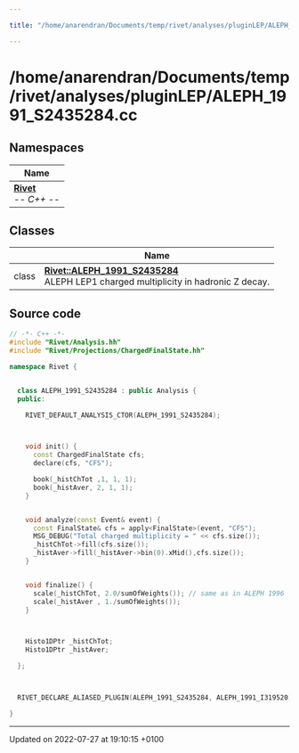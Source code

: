 ```yaml
---

title: "/home/anarendran/Documents/temp/rivet/analyses/pluginLEP/ALEPH_1991_S2435284.cc"

---
```


# /home/anarendran/Documents/temp/rivet/analyses/pluginLEP/ALEPH_1991_S2435284.cc



## Namespaces

| Name           |
| -------------- |
| **[Rivet](http://example.org/namespaces/namespacerivet/)** <br>-*- C++ -*-  |

## Classes

|                | Name           |
| -------------- | -------------- |
| class | **[Rivet::ALEPH_1991_S2435284](http://example.org/classes/classrivet_1_1aleph__1991__s2435284/)** <br>ALEPH LEP1 charged multiplicity in hadronic Z decay.  |




## Source code

```cpp
// -*- C++ -*-
#include "Rivet/Analysis.hh"
#include "Rivet/Projections/ChargedFinalState.hh"

namespace Rivet {


  class ALEPH_1991_S2435284 : public Analysis {
  public:

    RIVET_DEFAULT_ANALYSIS_CTOR(ALEPH_1991_S2435284);



    void init() {
      const ChargedFinalState cfs;
      declare(cfs, "CFS");

      book(_histChTot ,1, 1, 1);
      book(_histAver, 2, 1, 1);
    }


    void analyze(const Event& event) {
      const FinalState& cfs = apply<FinalState>(event, "CFS");
      MSG_DEBUG("Total charged multiplicity = " << cfs.size());
      _histChTot->fill(cfs.size());
      _histAver->fill(_histAver->bin(0).xMid(),cfs.size());
    }


    void finalize() {
      scale(_histChTot, 2.0/sumOfWeights()); // same as in ALEPH 1996
      scale(_histAver , 1./sumOfWeights());
    }



    Histo1DPtr _histChTot;
    Histo1DPtr _histAver;

  };



  RIVET_DECLARE_ALIASED_PLUGIN(ALEPH_1991_S2435284, ALEPH_1991_I319520);

}
```


-------------------------------

Updated on 2022-07-27 at 19:10:15 +0100
